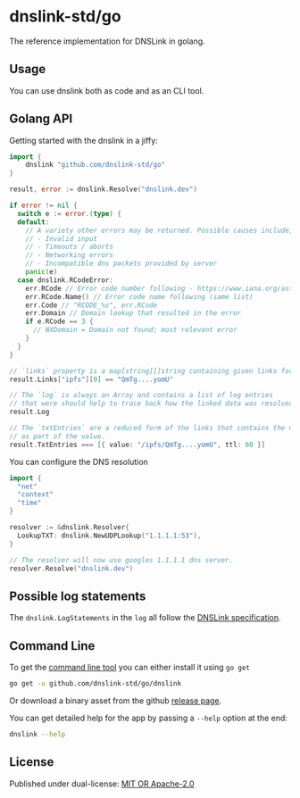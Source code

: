 # dnslink-std/go

The reference implementation for DNSLink in golang.

## Usage

You can use dnslink both as code and as an CLI tool.

## Golang API

Getting started with the dnslink in a jiffy:

```go
import {
	dnslink "github.com/dnslink-std/go"
}

result, error := dnslink.Resolve("dnslink.dev")

if error != nil {
  switch e := error.(type) {
  default:
    // A variety other errors may be returned. Possible causes include, but are not limited to:
    // - Invalid input
    // - Timeouts / aborts
    // - Networking errors
    // - Incompatible dns packets provided by server
    panic(e)
  case dnslink.RCodeError:
    err.RCode // Error code number following - https://www.iana.org/assignments/dns-parameters/dns-parameters.xhtml#dns-parameters-6
    err.RCode.Name() // Error code name following (same list)
    err.Code // "RCODE_%s", err.RCode
    err.Domain // Domain lookup that resulted in the error
    if e.RCode == 3 {
      // NXDomain = Domain not found; most relevant error
    }
  }
}

// `links` property is a map[string][]string containing given links for the different keys, sorted.
result.Links["ipfs"][0] == "QmTg....yomU"

// The `log` is always an Array and contains a list of log entries
// that were should help to trace back how the linked data was resolved.
result.Log

// The `txtEntries` are a reduced form of the links that contains the namespace
// as part of the value.
result.TxtEntries === [{ value: "/ipfs/QmTg....yomU", ttl: 60 }]
```

You can configure the DNS resolution

```go
import {
  "net"
  "context"
  "time"
}

resolver := &dnslink.Resolver{
  LookupTXT: dnslink.NewUDPLookup("1.1.1.1:53"),
}

// The resolver will now use googles 1.1.1.1 dns server.
resolver.Resolve("dnslink.dev")
```

## Possible log statements

The `dnslink.LogStatements` in the `log` all follow the [DNSLink specification][log-codes].

[log-codes]: https://github.com/dnslink-std/test/blob/main/LOG_CODES.md

## Command Line

To get the [command line tool](./dnslink) you can either install it using `go get`

```sh
go get -u github.com/dnslink-std/go/dnslink
```

Or download a binary asset from the github [release page](https://github.com/dnslink-std/go/releases/latest).

You can get detailed help for the app by passing a `--help` option at the end:

```sh
dnslink --help
```

## License

Published under dual-license: [MIT OR Apache-2.0](./LICENSE)
